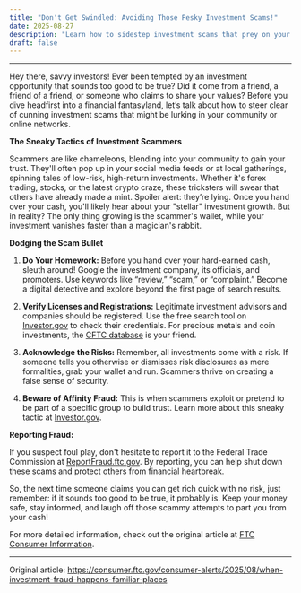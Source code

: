 ```yaml
---
title: "Don't Get Swindled: Avoiding Those Pesky Investment Scams!"
date: 2025-08-27
description: "Learn how to sidestep investment scams that prey on your community ties and promise fantastical returns with a dash of humor and a sprinkle of caution."
draft: false
---
```


---

Hey there, savvy investors! Ever been tempted by an investment opportunity that sounds too good to be true? Did it come from a friend, a friend of a friend, or someone who claims to share your values? Before you dive headfirst into a financial fantasyland, let’s talk about how to steer clear of cunning investment scams that might be lurking in your community or online networks.

**The Sneaky Tactics of Investment Scammers**

Scammers are like chameleons, blending into your community to gain your trust. They'll often pop up in your social media feeds or at local gatherings, spinning tales of low-risk, high-return investments. Whether it's forex trading, stocks, or the latest crypto craze, these tricksters will swear that others have already made a mint. Spoiler alert: they’re lying. Once you hand over your cash, you'll likely hear about your "stellar" investment growth. But in reality? The only thing growing is the scammer's wallet, while your investment vanishes faster than a magician's rabbit.

**Dodging the Scam Bullet**

1. **Do Your Homework:** Before you hand over your hard-earned cash, sleuth around! Google the investment company, its officials, and promoters. Use keywords like “review,” “scam,” or “complaint.” Become a digital detective and explore beyond the first page of search results.

2. **Verify Licenses and Registrations:** Legitimate investment advisors and companies should be registered. Use the free search tool on [Investor.gov](https://www.investor.gov) to check their credentials. For precious metals and coin investments, the [CFTC database](https://www.cftc.gov) is your friend.

3. **Acknowledge the Risks:** Remember, all investments come with a risk. If someone tells you otherwise or dismisses risk disclosures as mere formalities, grab your wallet and run. Scammers thrive on creating a false sense of security.

4. **Beware of Affinity Fraud:** This is when scammers exploit or pretend to be part of a specific group to build trust. Learn more about this sneaky tactic at [Investor.gov](https://www.investor.gov).

**Reporting Fraud:**

If you suspect foul play, don't hesitate to report it to the Federal Trade Commission at [ReportFraud.ftc.gov](https://reportfraud.ftc.gov). By reporting, you can help shut down these scams and protect others from financial heartbreak.

So, the next time someone claims you can get rich quick with no risk, just remember: if it sounds too good to be true, it probably is. Keep your money safe, stay informed, and laugh off those scammy attempts to part you from your cash!

For more detailed information, check out the original article at [FTC Consumer Information](https://www.consumer.ftc.gov/articles/investment-scams).

---
Original article: https://consumer.ftc.gov/consumer-alerts/2025/08/when-investment-fraud-happens-familiar-places